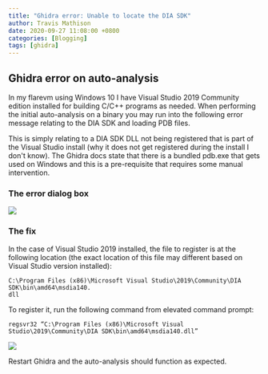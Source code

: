 ```yaml
---
title: "Ghidra error: Unable to locate the DIA SDK"
author: Travis Mathison
date: 2020-09-27 11:08:00 +0800
categories: [Blogging]
tags: [ghidra]
---
```


## Ghidra error on auto-analysis
In my flarevm using Windows 10 I have Visual Studio 2019 Community edition installed for building C/C++ programs as needed.  When performing the initial auto-analysis on a binary you may run into the following error message relating to the DIA SDK and loading PDB files.  

This is simply relating to a DIA SDK DLL not being registered that is part  of the Visual Studio install (why it does not get registered during the install I don't know). The Ghidra docs state that there is a bundled pdb.exe that gets used on Windows and this is a pre-requisite that requires some manual intervention.

### The error dialog box
<img src="{{ site.url }}/assets/img/blogging/ghidra_dia_sdk_pdb_error.png"/>

### The fix
In the case of Visual Studio 2019 installed, the file to register is at the following location (the exact location of this file may different based on Visual Studio version installed):
```
C:\Program Files (x86)\Microsoft Visual Studio\2019\Community\DIA SDK\bin\amd64\msdia140.
dll
```

To register it, run the following command from elevated command prompt:
```
regsvr32 “C:\Program Files (x86)\Microsoft Visual Studio\2019\Community\DIA SDK\bin\amd64\msdia140.dll”
```

<img src="{{ site.url }}/assets/img/blogging/ghidra_msdia140_reg_success.png"/>

Restart Ghidra and the auto-analysis should function as expected.